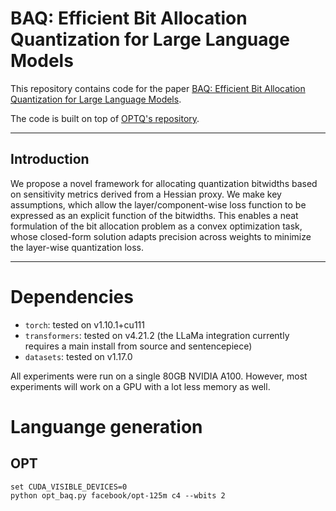 # BAQ: Efficient Bit Allocation Quantization for Large Language Models

This repository contains code for the paper [BAQ: Efficient Bit Allocation Quantization for Large Language Models](https://openreview.net/forum?id=fZ0uynYFHX).

The code is built on top of [OPTQ's repository](https://github.com/IST-DASLab/gptq).

---

## Introduction

We propose a novel framework for allocating quantization bitwidths based on sensitivity metrics derived from a Hessian proxy. We make key assumptions, which allow the layer/component-wise loss function to be expressed as an explicit function of the bitwidths. This enables a neat formulation of the bit allocation problem as a convex optimization task, whose closed-form solution adapts precision across weights to minimize the layer-wise quantization loss.

---

# Dependencies

- `torch`: tested on v1.10.1+cu111
- `transformers`: tested on v4.21.2 (the LLaMa integration currently requires a main install from source and sentencepiece)
- `datasets`: tested on v1.17.0

All experiments were run on a single 80GB NVIDIA A100. However, most experiments will work on a GPU with a lot less memory as well.

# Languange generation

## OPT

```
set CUDA_VISIBLE_DEVICES=0
python opt_baq.py facebook/opt-125m c4 --wbits 2
```
